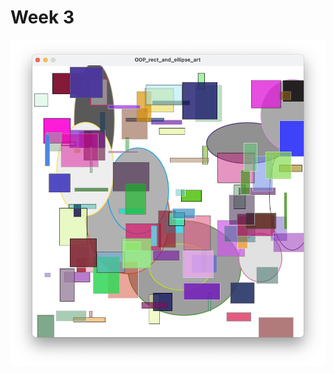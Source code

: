 # Week 3


![](https://github.com/fionajlin/IntrotoIM/blob/main/Sept%2022nd%20Object%20Oriented%20Programming/media/OOP%20art%20v2.png)
